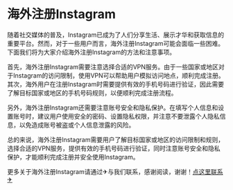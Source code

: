 # 海外注册Instagram

随着社交媒体的普及，Instagram已成为了人们分享生活、展示才华和获取信息的重要平台。然而，对于一些用户而言，海外注册Instagram可能会面临一些困难。下面我们将为大家介绍海外注册Instagram的方法和注意事项。

首先，海外注册Instagram需要注意选择合适的VPN服务。由于一些国家或地区对于Instagram的访问限制，使用VPN可以帮助用户模拟访问地点，顺利完成注册。其次，海外用户在注册Instagram时需要提供有效的手机号码进行验证，因此需要了解目标国家或地区的手机号码规则，以便顺利完成注册流程。

另外，海外注册Instagram还需要注意账号安全和隐私保护。在填写个人信息和设置账号时，建议用户使用安全的密码、设置隐私权限，并注意不要泄露个人隐私信息，以免造成账号被盗或个人信息泄露的风险。

总的来说，海外注册Instagram需要用户了解目标国家或地区的访问限制和规则，选择合适的VPN服务，提供有效的手机号码进行验证，同时注意账号安全和隐私保护，才能顺利完成注册并安全使用Instagram。

更多关于海外注册Instagram请通过✈与我们联系，感谢阅读，谢谢！[点这里联系✈](https://ss.k02.cc)